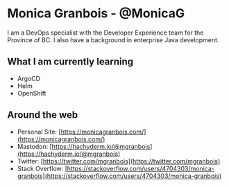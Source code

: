 # Monica Granbois - @MonicaG
I am a DevOps specialist with the Developer Experience team for the Province of BC. I also have a background in enterprise Java development.

## What I am currently learning
* ArgoCD
* Helm
* OpenShift

## Around the web
- Personal Site: [https://monicagranbois.com/](https://monicagranbois.com/)
- Mastodon: [https://hachyderm.io/@mgranbois](https://hachyderm.io/@mgranbois) 
- Twitter: [https://twitter.com/mgranbois](https://twitter.com/mgranbois)
- Stack Overflow: [https://stackoverflow.com/users/4704303/monica-granbois](https://stackoverflow.com/users/4704303/monica-granbois)
<!---
MonicaG/MonicaG is a ✨ special ✨ repository because its `README.md` (this file) appears on your GitHub profile.
You can click the Preview link to take a look at your changes.
--->
